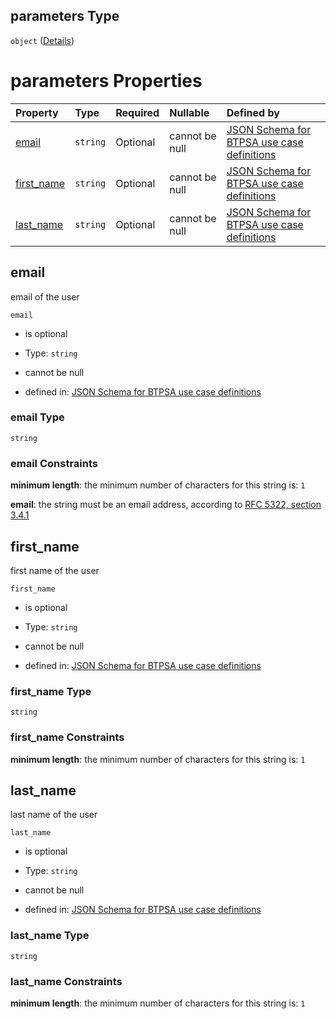 ## parameters Type

`object` ([Details](btpsa-usecase-properties-services-items-allof-1-then-allof-29-then-allof-0-then-properties-parameters.md))

# parameters Properties

| Property                   | Type     | Required | Nullable       | Defined by                                                                                                                                                                                                                                                                                              |
| :------------------------- | :------- | :------- | :------------- | :------------------------------------------------------------------------------------------------------------------------------------------------------------------------------------------------------------------------------------------------------------------------------------------------------ |
| [email](#email)            | `string` | Optional | cannot be null | [JSON Schema for BTPSA use case definitions](btpsa-usecase-properties-services-items-allof-1-then-allof-29-then-allof-0-then-properties-parameters-properties-email.md "undefined#/properties/services/items/allOf/1/then/allOf/29/then/allOf/0/then/properties/parameters/properties/email")           |
| [first\_name](#first_name) | `string` | Optional | cannot be null | [JSON Schema for BTPSA use case definitions](btpsa-usecase-properties-services-items-allof-1-then-allof-29-then-allof-0-then-properties-parameters-properties-first_name.md "undefined#/properties/services/items/allOf/1/then/allOf/29/then/allOf/0/then/properties/parameters/properties/first_name") |
| [last\_name](#last_name)   | `string` | Optional | cannot be null | [JSON Schema for BTPSA use case definitions](btpsa-usecase-properties-services-items-allof-1-then-allof-29-then-allof-0-then-properties-parameters-properties-last_name.md "undefined#/properties/services/items/allOf/1/then/allOf/29/then/allOf/0/then/properties/parameters/properties/last_name")   |

## email

email of the user

`email`

*   is optional

*   Type: `string`

*   cannot be null

*   defined in: [JSON Schema for BTPSA use case definitions](btpsa-usecase-properties-services-items-allof-1-then-allof-29-then-allof-0-then-properties-parameters-properties-email.md "undefined#/properties/services/items/allOf/1/then/allOf/29/then/allOf/0/then/properties/parameters/properties/email")

### email Type

`string`

### email Constraints

**minimum length**: the minimum number of characters for this string is: `1`

**email**: the string must be an email address, according to [RFC 5322, section 3.4.1](https://tools.ietf.org/html/rfc5322 "check the specification")

## first\_name

first name of the user

`first_name`

*   is optional

*   Type: `string`

*   cannot be null

*   defined in: [JSON Schema for BTPSA use case definitions](btpsa-usecase-properties-services-items-allof-1-then-allof-29-then-allof-0-then-properties-parameters-properties-first_name.md "undefined#/properties/services/items/allOf/1/then/allOf/29/then/allOf/0/then/properties/parameters/properties/first_name")

### first\_name Type

`string`

### first\_name Constraints

**minimum length**: the minimum number of characters for this string is: `1`

## last\_name

last name of the user

`last_name`

*   is optional

*   Type: `string`

*   cannot be null

*   defined in: [JSON Schema for BTPSA use case definitions](btpsa-usecase-properties-services-items-allof-1-then-allof-29-then-allof-0-then-properties-parameters-properties-last_name.md "undefined#/properties/services/items/allOf/1/then/allOf/29/then/allOf/0/then/properties/parameters/properties/last_name")

### last\_name Type

`string`

### last\_name Constraints

**minimum length**: the minimum number of characters for this string is: `1`
